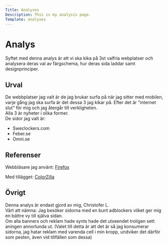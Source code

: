 ```yaml
---
Title: Analyses
Description: This is my analysis page.
Template: analyses
---
```


Analys
==========================
Syftet med  denna analys är att vi ska kika på 3st valfria webplatser och analysera deras val av färgschema,
hur deras sida laddar samt designprinciper.

Urval
-----------------------

De webbplatser jag valt är de jag brukar surfa på när jag sitter med mobilen, varje gång jag ska surfa
är det dessa 3 jag kikar på. Efter det är "internet slut" för mig och jag återgår till verkligheten.  
Alla 3 är nyheter i olika former.  
De sidor jag valt är:
- Sweclockers.com
- Feber.se
- Omni.se

Referenser
-----------------------

Webbläsare jag använt:
<a href="https://www.mozilla.org/en-US/firefox/new/" target="_blank">Firefox</a>

Med tillägget:
<a href="https://www.colorzilla.com/firefox/" target="_blank">ColorZilla</a>

Övrigt
-----------------------

Denna analys är endast gjord av mig, Christofer L.  
Värt att nämna: Jag besöker sidorna med en bunt adblockers vilket ger mig en bättre vy till själva sidan.  
Om alla banners och reklam hade synts hade det utseendet troligen sett aningen annorlunda ut.
(Valet till detta är att det är så jag konsumerar sidorna, jag hatar reklam med varenda cell i min kropp, undviker det därför som pesten, även vid tillfällen som dessa)
